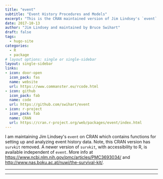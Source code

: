 ```yaml
---
title: "event"
subtitle: "Event History Procedures and Models"
excerpt: "This is the CRAN maintained version of Jim Lindsey's `event`."
date: 2017-10-13
author: "Jim Lindsey and maintained by Bruce Swihart"
draft: false
tags:
  - hugo-site
categories:
  - R
  - package
# layout options: single or single-sidebar
layout: single-sidebar
links:
- icon: door-open
  icon_pack: fas
  name: website
  url: https://www.commanster.eu/rcode.html
- icon: github
  icon_pack: fab
  name: code
  url: https://github.com/swihart/event
- icon: r-project
  icon_pack: fab
  name: CRAN
  url: https://cran.r-project.org/web/packages/event/index.html
---
```


I am maintaining Jim Lindsey's `event` on CRAN which contains functions for setting up and analyzing event history data.  Note, this CRAN version has `survkit` removed. A newer version of `survkit`, with accessibility to R, is available independent of `event`. More info at <https://www.ncbi.nlm.nih.gov/pmc/articles/PMC3693034/> and <http://www.nas.boku.ac.at/nuwi/the-survival-kit/>.


---

---
